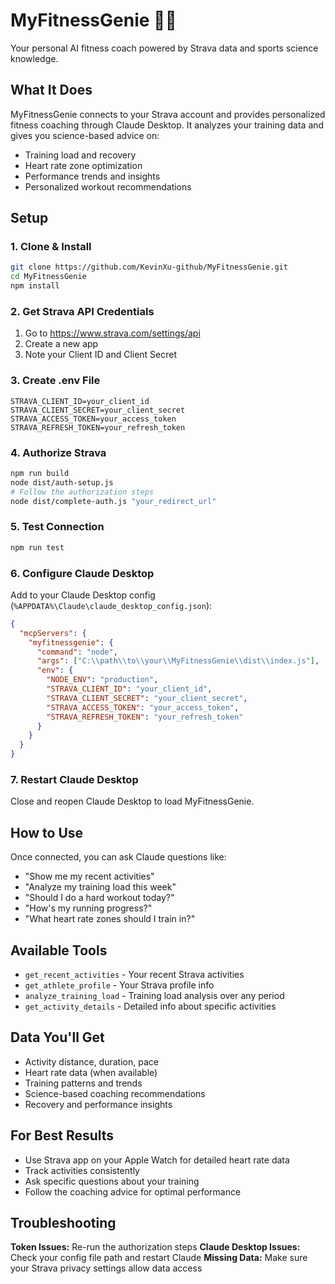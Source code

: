 # MyFitnessGenie 🧞‍♂️

Your personal AI fitness coach powered by Strava data and sports science knowledge.

## What It Does

MyFitnessGenie connects to your Strava account and provides personalized fitness coaching through Claude Desktop. It analyzes your training data and gives you science-based advice on:

- Training load and recovery
- Heart rate zone optimization
- Performance trends and insights
- Personalized workout recommendations

## Setup

### 1. Clone & Install
```bash
git clone https://github.com/KevinXu-github/MyFitnessGenie.git
cd MyFitnessGenie
npm install
```

### 2. Get Strava API Credentials
1. Go to https://www.strava.com/settings/api
2. Create a new app
3. Note your Client ID and Client Secret

### 3. Create .env File
```env
STRAVA_CLIENT_ID=your_client_id
STRAVA_CLIENT_SECRET=your_client_secret
STRAVA_ACCESS_TOKEN=your_access_token
STRAVA_REFRESH_TOKEN=your_refresh_token
```

### 4. Authorize Strava
```bash
npm run build
node dist/auth-setup.js
# Follow the authorization steps
node dist/complete-auth.js "your_redirect_url"
```

### 5. Test Connection
```bash
npm run test
```

### 6. Configure Claude Desktop
Add to your Claude Desktop config (`%APPDATA%\Claude\claude_desktop_config.json`):

```json
{
  "mcpServers": {
    "myfitnessgenie": {
      "command": "node",
      "args": ["C:\\path\\to\\your\\MyFitnessGenie\\dist\\index.js"],
      "env": {
        "NODE_ENV": "production",
        "STRAVA_CLIENT_ID": "your_client_id",
        "STRAVA_CLIENT_SECRET": "your_client_secret",
        "STRAVA_ACCESS_TOKEN": "your_access_token",
        "STRAVA_REFRESH_TOKEN": "your_refresh_token"
      }
    }
  }
}
```

### 7. Restart Claude Desktop
Close and reopen Claude Desktop to load MyFitnessGenie.

## How to Use

Once connected, you can ask Claude questions like:

- "Show me my recent activities"
- "Analyze my training load this week"
- "Should I do a hard workout today?"
- "How's my running progress?"
- "What heart rate zones should I train in?"

## Available Tools

- `get_recent_activities` - Your recent Strava activities
- `get_athlete_profile` - Your Strava profile info
- `analyze_training_load` - Training load analysis over any period
- `get_activity_details` - Detailed info about specific activities

## Data You'll Get

- Activity distance, duration, pace
- Heart rate data (when available)
- Training patterns and trends
- Science-based coaching recommendations
- Recovery and performance insights

## For Best Results

- Use Strava app on your Apple Watch for detailed heart rate data
- Track activities consistently
- Ask specific questions about your training
- Follow the coaching advice for optimal performance

## Troubleshooting

**Token Issues:** Re-run the authorization steps
**Claude Desktop Issues:** Check your config file path and restart Claude
**Missing Data:** Make sure your Strava privacy settings allow data access
